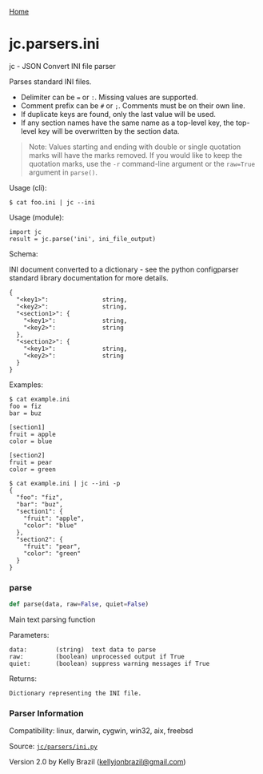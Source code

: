 [Home](https://kellyjonbrazil.github.io/jc/)
<a id="jc.parsers.ini"></a>

# jc.parsers.ini

jc - JSON Convert INI file parser

Parses standard INI files.

- Delimiter can be `=` or `:`. Missing values are supported.
- Comment prefix can be `#` or `;`. Comments must be on their own line.
- If duplicate keys are found, only the last value will be used.
- If any section names have the same name as a top-level key, the top-level
  key will be overwritten by the section data.

> Note: Values starting and ending with double or single quotation marks
> will have the marks removed. If you would like to keep the quotation
> marks, use the `-r` command-line argument or the `raw=True` argument in
> `parse()`.

Usage (cli):

    $ cat foo.ini | jc --ini

Usage (module):

    import jc
    result = jc.parse('ini', ini_file_output)

Schema:

INI document converted to a dictionary - see the python configparser
standard library documentation for more details.

    {
      "<key1>":               string,
      "<key2>":               string,
      "<section1>": {
        "<key1>":             string,
        "<key2>":             string
      },
      "<section2>": {
        "<key1>":             string,
        "<key2>":             string
      }
    }

Examples:

    $ cat example.ini
    foo = fiz
    bar = buz

    [section1]
    fruit = apple
    color = blue

    [section2]
    fruit = pear
    color = green

    $ cat example.ini | jc --ini -p
    {
      "foo": "fiz",
      "bar": "buz",
      "section1": {
        "fruit": "apple",
        "color": "blue"
      },
      "section2": {
        "fruit": "pear",
        "color": "green"
      }
    }

<a id="jc.parsers.ini.parse"></a>

### parse

```python
def parse(data, raw=False, quiet=False)
```

Main text parsing function

Parameters:

    data:        (string)  text data to parse
    raw:         (boolean) unprocessed output if True
    quiet:       (boolean) suppress warning messages if True

Returns:

    Dictionary representing the INI file.

### Parser Information
Compatibility:  linux, darwin, cygwin, win32, aix, freebsd

Source: [`jc/parsers/ini.py`](https://github.com/kellyjonbrazil/jc/blob/master/jc/parsers/ini.py)

Version 2.0 by Kelly Brazil (kellyjonbrazil@gmail.com)
